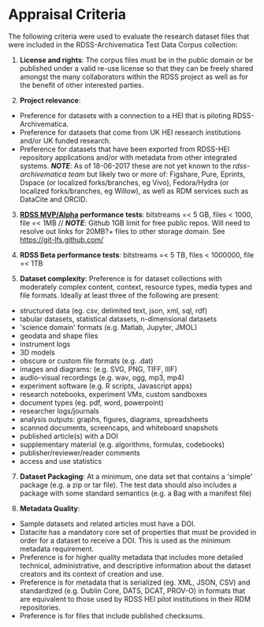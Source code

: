 # Appraisal Criteria
The following criteria were used to evaluate the research dataset files that were included in the RDSS-Archivematica Test Data Corpus collection:

1. **License and rights**: The corpus files must be in the public domain or be published under a valid re-use license so that they can be freely shared amongst the many collaborators within the RDSS project as well as for the benefit of other interested parties.

2. **Project relevance**:
+ Preference for datasets with a connection to a HEI that is piloting RDSS-Archivematica.
+ Preference for datasets that come from UK HEI research institutions and/or UK funded research.
+ Preference for datasets that have been exported from RDSS-HEI repository applications and/or with metadata from other integrated systems. **_NOTE_**: As of 18-06-2017 these are not yet known to the *rdss-archivematica team* but likely two or more of: Figshare, Pure, Eprints, Dspace (or localized forks/branches, eg Vivo), Fedora/Hydra (or localized forks/branches, eg Willow), as well as RDM services such as DataCite and ORCID.

3. **[RDSS MVP/Alpha](about-rdss-archivematica-MVP.md) performance tests**: bitstreams =< 5 GB, files < 1000, file =< 1MB // **_NOTE_**: Github 1GB limit for free public repos. Will need to resolve out links for 20MB?+ files to other storage domain. See https://git-lfs.github.com/

4. **RDSS Beta performance tests**: bitstreams =< 5 TB, files < 1000000, file =< 1TB

5. **Dataset complexity**: Preference is for dataset collections with moderately complex content, context, resource types, media types and file formats. Ideally at least three of the following are present:
+ structured data (eg. csv, delimited text, json, xml, sql, rdf)
+ tabular datasets, statistical datasets, n-dimensional datasets
+ 'science domain' formats (e.g. Matlab, Jupyter, JMOL)
+ geodata and shape files
+ instrument logs
+ 3D models
+ obscure or custom file formats (e.g. .dat)
+ images and diagrams: (e.g. SVG, PNG, TIFF, IIIF)
+ audio-visual recordings (e.g. wav, ogg, mp3, mp4)
+ experiment software (e.g. R scripts, Javascript apps)
+ research notebooks, experiment VMs, custom sandboxes
+ document types (eg. pdf, word, powerpoint)
+ researcher logs/journals
+ analysis outputs: graphs, figures, diagrams, spreadsheets
+ scanned documents, screencaps, and whiteboard snapshots
+ published article(s) with a DOI
+ supplementary material (e.g. algorithms, formulas, codebooks)
+ publisher/reviewer/reader comments
+ access and use statistics

7. **Dataset Packaging**:	At a minimum, one data set that contains a 'simple' package (e.g. a zip or tar file). The test data should also includes a package with some standard semantics (e.g. a Bag with a manifest file)

8. **Metadata Quality**:
+ Sample datasets and related articles must have a DOI.
+ Datacite has a mandatory core set of properties that must be provided in order for a dataset to receive a DOI. This is used as the minimum metadata requirement.
+ Preference is for higher quality metadata that includes more detailed technical, administrative, and descriptive information about the dataset creators and its context of creation and use.
+ Preference is for metadata that is serialized (eg. XML, JSON, CSV) and standardized (e.g. Dublin Core, DATS, DCAT, PROV-O) in formats that are equivalent to those used by RDSS HEI pilot institutions in their RDM repositories.
+ Preference is for files that include published checksums.
